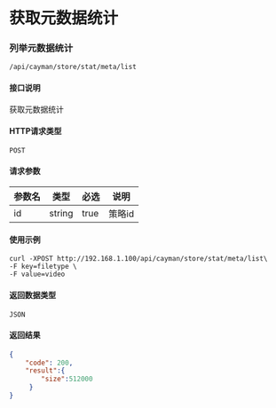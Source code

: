 # 获取元数据统计

### 列举元数据统计
`/api/cayman/store/stat/meta/list`

#### 接口说明
获取元数据统计

#### HTTP请求类型
`POST`

#### 请求参数
|参数名|类型|必选|说明|
|--|--|--|--|
|id|string|true|策略id|

#### 使用示例
```
curl -XPOST http://192.168.1.100/api/cayman/store/stat/meta/list\
-F key=filetype \
-F value=video
```

#### 返回数据类型
`JSON`

#### 返回结果
```json
{
	"code":	200,
	"result":{
	    "size":512000
	 }
}
```